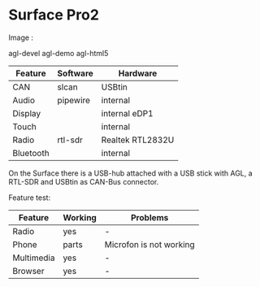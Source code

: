 # Surface Pro2 

Image :

agl-devel agl-demo agl-html5

| Feature | Software | Hardware |
| --- | --- | ---|
| CAN | slcan | USBtin| 
| Audio | pipewire | internal|
| Display |  | internal eDP1 |
| Touch |  | internal | 
| Radio | rtl-sdr | Realtek RTL2832U |
| Bluetooth | | internal |

On the Surface there is a USB-hub attached with a USB stick with AGL, a RTL-SDR and USBtin as CAN-Bus connector.

Feature test:

| Feature | Working | Problems |
| --- | --- | --- |
| Radio | yes | - |
| Phone | parts | Microfon is not working |
| Multimedia | yes | - |
| Browser | yes | -|

